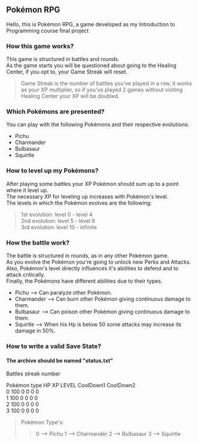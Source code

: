 ## Pokémon RPG 
  
Hello, this is Pokémon RPG, a game developed as my Introduction to Programming course final project  
  
### How this game works? 
  
This game is structured in battles and rounds.  
As the game starts you will be questioned about going to the Healing Center, if you opt to, your Game Streak will reset.  
> Game Streak is the number of battles you've played in a row, it works as your XP multiplier, so if you've played 2 games without visiting Healing Center your XP will be doubled.  
  
### Which Pokémons are presented?  
  
You can play with the following Pokémons and their respective evolutions:  
- Pichu  
- Charmander  
- Bulbasaur  
- Squirtle  
  
### How to level up my Pokémons?  
  
After playing some battles your XP Pokémon should sum up to a point where it level up.  
The necessary XP for leveling up increases with Pokémon's level.    
The levels in which the Pokémon evolves are the following:  
> 1st evolution: level 0 - level 4  
> 2nd evolution: level 5 - level 9  
> 3rd evolution: level 10 - infinite  
  
### How the battle work?  
  
The battle is structured in rounds, as in any other Pokémon game.  
As you evolve the Pokémon you're going to unlock new Perks and Attacks.  
Also, Pokémon's level directly influences it's abilities to defend and to attack critically.  
Finally, the Pokémons have different abilities due to their types.  
- Pichu --> Can paralyze other Pokémon.  
- Charmander --> Can burn other Pokémon giving continuous damage to them.  
- Bulbasaur --> Can poison other Pokémon giving continuous damage to them.  
- Squirtle --> When his Hp is below 50 some attacks may increase its damage in 50%.  
  
### How to write a valid Save State?  
#### The archive should be named "status.txt"  
  
Battles streak number  
  
Pokémon type   HP     XP    LEVEL     CoolDown1       CoolDown2  
  0           100     0       0           0               0  
  1           100     0       0           0               0  
  2           100     0       0           0               0  
  3           100     0       0           0               0  
  
> Pokémon Type's: 
>> 0 --> Pichu
>> 1 --> Charmander
>> 2 --> Bulbasaur
>> 3 --> Squirtle